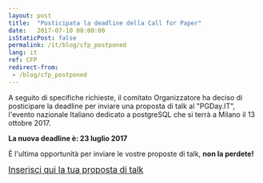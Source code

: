 ```yaml
---
layout: post
title:  "Posticipata la deadline della Call for Paper"
date:   2017-07-10 08:00:00
isStaticPost: false
permalink: /it/blog/cfp_postponed
lang: it
ref: CFP
redirect-from:
 - /blog/cfp_postponed
---
```


A seguito di specifiche richieste, il comitato Organizzatore ha deciso di posticipare la deadline per inviare una proposta di talk al "PGDay.IT", l'evento nazionale Italiano dedicato a postgreSQL che si terrà a Milano il 13 ottobre 2017. 

**La nuova deadline è: 23 luglio 2017**

È l'ultima opportunità per inviare le vostre proposte di talk, **non la perdete!**

[<big>Inserisci qui la tua proposta di talk</big>](https://docs.google.com/forms/d/e/1FAIpQLSd3FVGA_SY9xwKKR1QWTBd58saiSI9K1w-JMTsuNCIhrXL9Zw/viewform?c=0&w=1)
